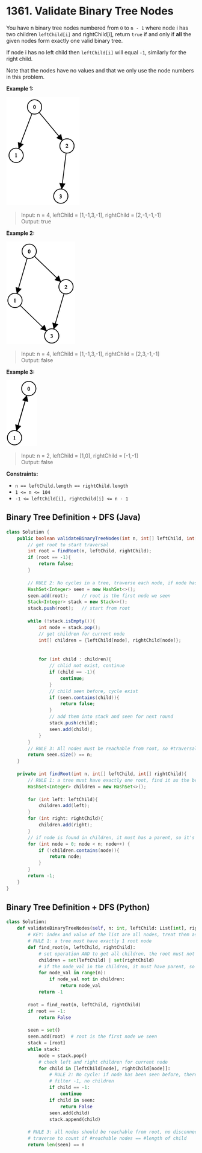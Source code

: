 # 1361. Validate Binary Tree Nodes


You have n binary tree nodes numbered from `0` to `n - 1` where node i has two children `leftChild[i]` and rightChild[i], return `true` if and only if **all** the given nodes form exactly one valid binary tree.

If node i has no left child then `leftChild[i]` will equal `-1`, similarly for the right child.

Note that the nodes have no values and that we only use the node numbers in this problem.


**Example 1:**

![img.png](../../Images/1361-1.png)

>Input: n = 4, leftChild = [1,-1,3,-1], rightChild = [2,-1,-1,-1]  
Output: true  

**Example 2:**

![img.png](../../Images/1361-2.png)

>Input: n = 4, leftChild = [1,-1,3,-1], rightChild = [2,3,-1,-1]  
Output: false  


**Example 3:**

![img.png](../../Images/1361-3.png)

>Input: n = 2, leftChild = [1,0], rightChild = [-1,-1]  
Output: false  
 

**Constraints:**

* `n == leftChild.length == rightChild.length`
* `1 <= n <= 104`
* `-1 <= leftChild[i], rightChild[i] <= n - 1`

## Binary Tree Definition + DFS (Java)

```java
class Solution {
    public boolean validateBinaryTreeNodes(int n, int[] leftChild, int[] rightChild) {
        // get root to start traversal
        int root = findRoot(n, leftChild, rightChild);
        if (root == -1){
            return false;
        }

        // RULE 2: No cycles in a tree, traverse each node, if node has been seen before, cycle exists
        HashSet<Integer> seen = new HashSet<>();
        seen.add(root);     // root is the first node we seen
        Stack<Integer> stack = new Stack<>();
        stack.push(root);   // start from root

        while (!stack.isEmpty()){
            int node = stack.pop();
            // get children for current node
            int[] children = {leftChild[node], rightChild[node]};
 
            
            for (int child : children){
                // chlid not exist, continue
                if (child == -1){
                    continue;
                }
                // child seen before, cycle exist
                if (seen.contains(child)){
                    return false;
                }
                // add them into stack and seen for next round
                stack.push(child);
                seen.add(child);
            }
        }
        // RULE 3: All nodes must be reachable from root, so #traversal == #children
        return seen.size() == n;
    }

    private int findRoot(int n, int[] leftChild, int[] rightChild){
        // RULE 1: a tree must have exactly one root, find it as the beginning of traverse
        HashSet<Integer> children = new HashSet<>();
        
        for (int left: leftChild){
            children.add(left);
        }
        for (int right: rightChild){
            children.add(right);
        }
        // if node is found in children, it must has a parent, so it's not a root
        for (int node = 0; node < n; node++) {
            if (!children.contains(node)){
                return node;
            }
        }
        return -1;
    }
}
```


## Binary Tree Definition + DFS (Python)
```python
class Solution:
    def validateBinaryTreeNodes(self, n: int, leftChild: List[int], rightChild: List[int]) -> bool:
        # KEY: index and value of the list are all nodes, treat them as the same thing
        # RULE 1: a tree must have exactly 1 root node
        def find_root(n, leftChild, rightChild):    
            # set operation AND to get all children, the root must not be in the children
            children = set(leftChild) | set(rightChild)
            # if the node_val in the children, it must have parent, so it is not root
            for node_val in range(n):
                if node_val not in children:
                    return node_val
            return -1
        
        root = find_root(n, leftChild, rightChild)
        if root == -1:
            return False
  
        seen = set()
        seen.add(root)  # root is the first node we seen
        stack = [root]
        while stack:
            node = stack.pop()
            # check left and right children for current node
            for child in [leftChild[node], rightChild[node]]:
                # RULE 2: No cycle: if node has been seen before, there's a cycle
                # filter -1, no children
                if child == -1:
                    continue
                if child in seen:
                    return False
                seen.add(child)
                stack.append(child)

        # RULE 3: all nodes should be reachable from root, no disconnection
        # traverse to count if #reachable nodes == #length of child
        return len(seen) == n
```
